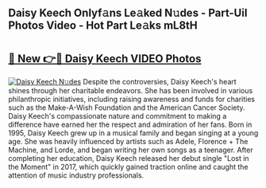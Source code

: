 ## Daisy Keech Onlyf𝚊ns Le𝚊ked N𝚞des - Part-UiI Photos Video - Hot Part Le𝚊ks mL8tH

# <h2><a href="http://ab63669.deff.icu/?id=Daisy+Keech">🔗 New 👉🔴 Daisy Keech VIDEO Photos</a></h2>

[![Daisy Keech N𝚞des](https://i.imgur.com/rIISA9y.gif)](http://ab63669.deff.icu/?id=Daisy+Keech)
Despite the controversies, Daisy Keech's heart shines through her charitable endeavors. She has been involved in various philanthropic initiatives, including raising awareness and funds for charities such as the Make-A-Wish Foundation and the American Cancer Society. Daisy Keech's compassionate nature and commitment to making a difference have earned her the respect and admiration of her fans. Born in 1995, Daisy Keech grew up in a musical family and began singing at a young age. She was heavily influenced by artists such as Adele, Florence + The Machine, and Lorde, and began writing her own songs as a teenager. After completing her education, Daisy Keech released her debut single "Lost in the Moment" in 2017, which quickly gained traction online and caught the attention of music industry professionals.
